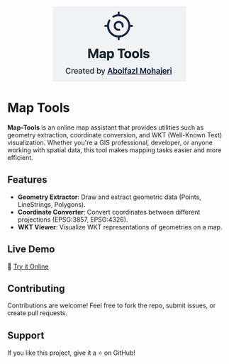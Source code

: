 <p align="center">
  <img src="images/screenshot.png" alt="Screenshot" />
</p>

# Map Tools

**Map-Tools** is an online map assistant that provides utilities such as geometry extraction, coordinate conversion, and WKT (Well-Known Text) visualization. Whether you're a GIS professional, developer, or anyone working with spatial data, this tool makes mapping tasks easier and more efficient.

## Features

- **Geometry Extractor**: Draw and extract geometric data (Points, LineStrings, Polygons).
- **Coordinate Converter**: Convert coordinates between different projections (EPSG:3857, EPSG:4326).
- **WKT Viewer**: Visualize WKT representations of geometries on a map.

## Live Demo

🔗 [Try it Online](https://abmohajeri.github.io/map-tools)

## Contributing

Contributions are welcome! Feel free to fork the repo, submit issues, or create pull requests.

## Support

If you like this project, give it a ⭐ on GitHub!
